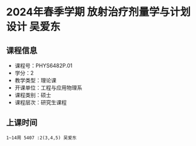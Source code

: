 # 2024年春季学期 放射治疗剂量学与计划设计 吴爱东






## 课程信息

- 课程号：PHYS6482P.01
- 学分：2
- 教学类型：理论课
- 开课单位：工程与应用物理系
- 课程类别：硕士
- 课程层次：研究生课程

## 上课时间

```
1~14周 5407 :2(3,4,5) 吴爱东
```

